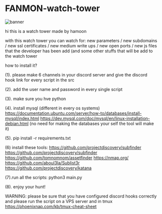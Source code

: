 # FANMON-watch-tower

![banner](https://github.com/user-attachments/assets/b2915a92-82db-4aaf-8a19-927ad51302d9)

hi this is a watch tower made by hamoon


with this watch tower you can watch for: new parameters / new subdomains / new ssl certificates / new medium write ups / new open ports / new js files that the developer has been add (and some other stuffs that will be add to the watch tower

how to install it? 

(1). please make 6 channels in your discord server and give the discord hook link for every script in the src

(2). add the user name and password in every single script

(3). make sure you hve python

(4). install mysql (different in every os systems)    https://documentation.ubuntu.com/server/how-to/databases/install-mysql/index.html https://dev.mysql.com/doc/mysql/en/linux-installation-debian.html (no need for making the databases your self the tool will make it)

(5). pip install -r requirements.txt

(6) install these tools: https://github.com/projectdiscovery/subfinder https://github.com/projectdiscovery/subfinder https://github.com/tomnomnom/assetfinder https://nmap.org/ https://github.com/aboul3la/Sublist3r https://github.com/projectdiscovery/katana

(7).run all the scripts: python3 main.py

(8). enjoy your hunt!

WARNING: please be sure that you have configured discord hooks correctly and please run the script on a VPS server and in tmux https://phoenixnap.com/kb/tmux-cheat-sheet
